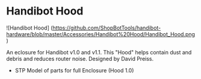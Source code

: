 Handibot Hood
=============

![Handibot Hood]
(https://github.com/ShopBotTools/handibot-hardware/blob/master/Accessories/Handibot%20Hood/Handibot_Hood.png)

An eclosure for Handibot v1.0 and v1.1. This "Hood" helps contain dust and debris and reduces router noise. Designed by David Preiss.

* STP Model of parts for full Enclosure (Hood 1.0)
